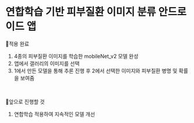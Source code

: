 # 연합학습 기반 피부질환 이미지 분류 안드로이드 앱

📌적용 완료
1. 4종의 피부질환 이미지를 학습한 mobileNet_v2 모델 완성
2. 앱에서 갤러리의 이미지를 선택
3. 1에서 만든 모델을 통해 추론 진행 후 2에서 선택한 이미지와 피부질환 병명 및 확률을 보여줌

</br>

📌앞으로 진행할 것
1. 연합학습 적용하여 지속적인 모델 개선
